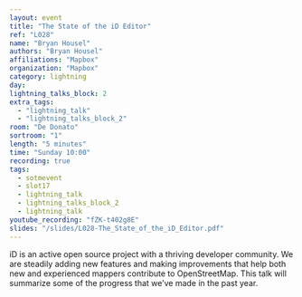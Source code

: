 ```yaml
---
layout: event
title: "The State of the iD Editor"
ref: "L028"
name: "Bryan Housel"
authors: "Bryan Housel"
affiliations: "Mapbox"
organization: "Mapbox"
category: lightning
day: 
lightning_talks_block: 2
extra_tags:
  - "lightning_talk"
  - "lightning_talks_block_2"
room: "De Donato"
sortroom: "1"
length: "5 minutes"
time: "Sunday 10:00"
recording: true
tags:
  - sotmevent
  - slot17
  - lightning_talk
  - lightning_talks_block_2
  - lightning_talk
youtube_recording: "fZK-t402g8E"
slides: "/slides/L028-The_State_of_the_iD_Editor.pdf"
---
```

iD is an active open source project with a thriving developer community.  We are steadily adding new features and making improvements that help both new and experienced mappers contribute to OpenStreetMap.  This talk will summarize some of the progress that we’ve made in the past year.
